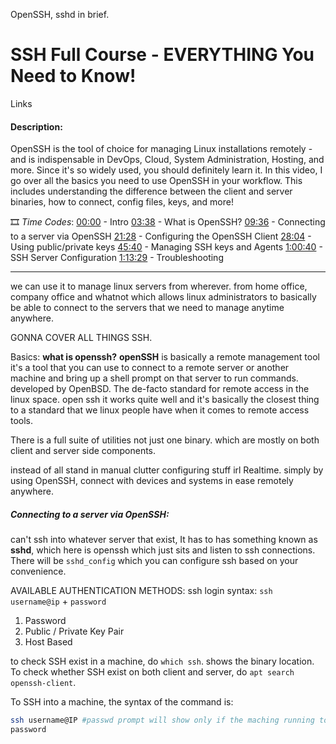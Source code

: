 OpenSSH, sshd in brief.

# SSH Full Course - EVERYTHING You Need to Know!

Links
[](https://www.youtube.com/@LearnLinuxTV)
[](https://www.youtube.com/watch?v=YS5Zh7KExvE)

#### Description:
OpenSSH is the tool of choice for managing Linux installations remotely - and is indispensable in DevOps, Cloud, System Administration, Hosting, and more. Since it's so widely used, you should definitely learn it. In this video, I go over all the basics you need to use OpenSSH in your workflow. This includes understanding the difference between the client and server binaries, how to connect, config files, keys, and more!

🎞️ *Time Codes*:
[00:00](https://www.youtube.com/watch?v=YS5Zh7KExvE&t=0s) - Intro
[03:38](https://www.youtube.com/watch?v=YS5Zh7KExvE&t=218s) - What is OpenSSH?
[09:36](https://www.youtube.com/watch?v=YS5Zh7KExvE&t=576s) - Connecting to a server via OpenSSH
[21:28](https://www.youtube.com/watch?v=YS5Zh7KExvE&t=1288s) - Configuring the OpenSSH Client
[28:04](https://www.youtube.com/watch?v=YS5Zh7KExvE&t=1684s) - Using public/private keys
[45:40](https://www.youtube.com/watch?v=YS5Zh7KExvE&t=2740s) - Managing SSH keys and Agents
[1:00:40](https://www.youtube.com/watch?v=YS5Zh7KExvE&t=3640s) - SSH Server Configuration
[1:13:29](https://www.youtube.com/watch?v=YS5Zh7KExvE&t=4409s) - Troubleshooting

---
 
we can use it to manage linux servers from wherever. from home office, company office and whatnot which allows  linux administrators to basically be able to connect to the servers that we need to manage anytime anywhere.

GONNA COVER ALL THINGS SSH.

 Basics:
 **what is openssh?**
  **openSSH** is basically a remote management tool it's a tool that you can use to connect to a remote server or another machine and bring up a shell prompt on that server to run commands. developed by OpenBSD.
The de-facto standard for remote access in the linux space. open ssh it works quite well and it's basically the closest thing to a standard that we linux people have when it comes to remote access tools.

There is a full suite of utilities not just one binary. which are mostly on both client and server side components.

instead of all stand in manual clutter configuring stuff irl Realtime. simply by using OpenSSH, connect with devices and systems in ease remotely anywhere. 

##### Connecting to a server via OpenSSH:
can't ssh into whatever server that exist, It has to has something known as **sshd**, which here is openssh which just sits and listen to ssh connections.
There will be `sshd_config` which you can configure ssh based on your convenience. 

AVAILABLE AUTHENTICATION METHODS:
ssh login syntax: `ssh username@ip` + `password`
1) Password
2) Public / Private Key Pair
3) Host Based



to check SSH exist in a machine, do `which ssh`. shows the binary location. 
To check whether SSH exist on both client and server,  do `apt search openssh-client`. 

To SSH into a machine, the syntax of the command is:
```bash
ssh username@IP #passwd prompt will show only if the maching running to perform ssh, 
password
```


